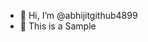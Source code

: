 - 👋 Hi, I’m @abhijitgithub4899
- 👀 This is a Sample

<!---
abhijitgithub4899/abhijitgithub4899 is a ✨ special ✨ repository because its `README.md` (this file) appears on your GitHub profile.
You can click the Preview link to take a look at your changes.
--->
